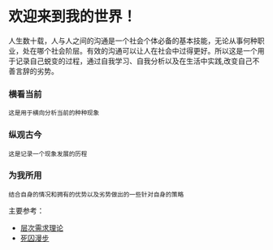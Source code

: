 # 欢迎来到我的世界！

人生数十载，人与人之间的沟通是一个社会个体必备的基本技能，无论从事何种职业，处在哪个社会阶层。有效的沟通可以让人在社会中过得更好。所以这是一个用于记录自己蜕变的过程，通过自我学习、自我分析以及在生活中实践,改变自己不善言辞的劣势。

### 横看当前

	这是用于横向分析当前的种种现象

### 纵观古今

	这是记录一个现象发展的历程

### 为我所用

	结合自身的情况和拥有的优势以及劣势做出的一些针对自身的策略

主要参考：

- [层次需求理论](https://zh.wikipedia.org/wiki/%E9%9C%80%E6%B1%82%E5%B1%82%E6%AC%A1%E7%90%86%E8%AE%BA)
- [死囚漫步](http://www.iampua.com/book/5-traps/)
